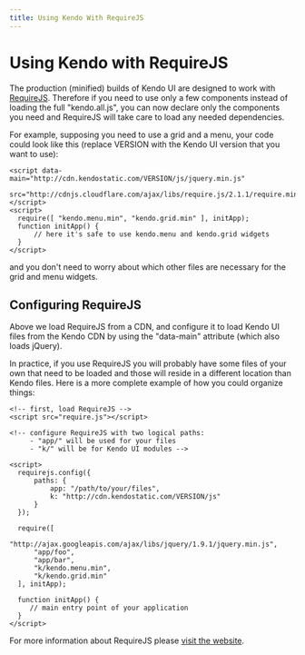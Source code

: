 ```yaml
---
title: Using Kendo With RequireJS
---
```


# Using Kendo with RequireJS

The production (minified) builds of Kendo UI are designed to work with [RequireJS](http://requirejs.org/).  Therefore if you need to use only a few components instead of loading the full "kendo.all.js", you can now declare only the components you need and RequireJS will take care to load any needed dependencies.

For example, supposing you need to use a grid and a menu, your code could look like this (replace VERSION with the Kendo UI version that you want to use):

    <script data-main="http://cdn.kendostatic.com/VERSION/js/jquery.min.js"
            src="http://cdnjs.cloudflare.com/ajax/libs/require.js/2.1.1/require.min.js"></script>
    <script>
      require([ "kendo.menu.min", "kendo.grid.min" ], initApp);
      function initApp() {
          // here it's safe to use kendo.menu and kendo.grid widgets
      }
    </script>

and you don't need to worry about which other files are necessary for the grid and menu widgets.

## Configuring RequireJS

Above we load RequireJS from a CDN, and configure it to load Kendo UI files from the Kendo CDN by using the "data-main" attribute (which also loads jQuery).

In practice, if you use RequireJS you will probably have some files of your own that need to be loaded and those will reside in a different location than Kendo files.  Here is a more complete example of how you could organize things:

    <!-- first, load RequireJS -->
    <script src="require.js"></script>

    <!-- configure RequireJS with two logical paths:
         - "app/" will be used for your files
         - "k/" will be for Kendo UI modules -->

    <script>
      requirejs.config({
          paths: {
              app: "/path/to/your/files",
              k: "http://cdn.kendostatic.com/VERSION/js"
          }
      });

      require([
          "http://ajax.googleapis.com/ajax/libs/jquery/1.9.1/jquery.min.js",
          "app/foo",
          "app/bar",
          "k/kendo.menu.min",
          "k/kendo.grid.min"
      ], initApp);

      function initApp() {
         // main entry point of your application
      }
    </script>

For more information about RequireJS please [visit the website](http://requirejs.org/).
